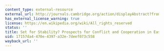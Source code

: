 ```yaml
---
content_type: external-resource
external_url: http://journals.cambridge.org/action/displayAbstract?fromPage=online&aid=54161
has_external_license_warning: true
license: https://en.wikipedia.org/wiki/All_rights_reserved
status: ''
title: Set for Stability? Prospects for Conflict and Cooperation in East Asia
uid: 17157da4-470e-4397-a32e-7deef073c558
wayback_url: ''
---
```

